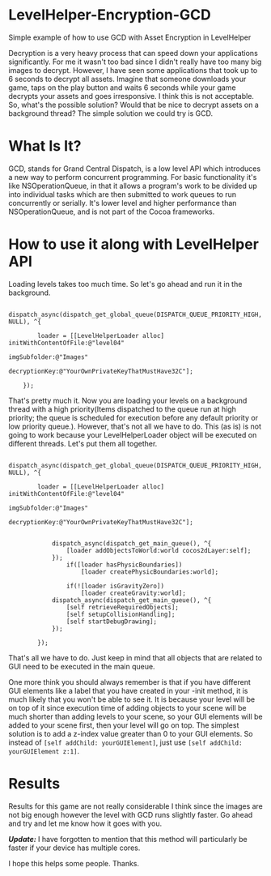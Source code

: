 LevelHelper-Encryption-GCD
==========================

Simple example of how to use GCD with Asset Encryption in LevelHelper 

Decryption is a very heavy process that can speed down your applications significantly.
For me it wasn't too bad since I didn't really have too many big images to decrypt. 
However, I have seen some applications that took up to 6 seconds to decrypt all assets. 
Imagine that someone downloads your game, taps on the play button and waits 6 seconds while 
your game decrypts your assets and goes irresponsive. I think this is not acceptable. So, what's the possible solution?
Would that be nice to decrypt assets on a background thread? The simple solution we could try is GCD.


What Is It?
==========================

GCD, stands for Grand Central Dispatch, is a low level API which introduces a new way to perform 
concurrent programming. For basic functionality it's like NSOperationQueue, in that it allows 
a program's work to be divided up into individual tasks which are then submitted to work queues to 
run concurrently or serially. It's lower level and higher performance than NSOperationQueue, and is 
not part of the Cocoa frameworks.


How to use it along with LevelHelper API
=======================================
Loading levels takes too much time. So let's go ahead and run it in the background.

```
 dispatch_async(dispatch_get_global_queue(DISPATCH_QUEUE_PRIORITY_HIGH, NULL), ^{
            
        loader = [[LevelHelperLoader alloc] initWithContentOfFile:@"level04"
                                                     imgSubfolder:@"Images"
                                                    decryptionKey:@"YourOwnPrivateKeyThatMustHave32C"];
	
	});
```

That's pretty much it. Now you are loading your levels on a background thread with a high priority(Items dispatched 
to the queue run at high priority; the queue is scheduled for execution before any default priority or low 
priority queue.). However, that's not all we have to do. This (as is) is not going to work because your 
LevelHelperLoader object will be executed on different threads. Let's put them all together.

```
        dispatch_async(dispatch_get_global_queue(DISPATCH_QUEUE_PRIORITY_HIGH, NULL), ^{

        loader = [[LevelHelperLoader alloc] initWithContentOfFile:@"level04"
                                                     imgSubfolder:@"Images"
                                                    decryptionKey:@"YourOwnPrivateKeyThatMustHave32C"];
        
        
            dispatch_async(dispatch_get_main_queue(), ^{
                [loader addObjectsToWorld:world cocos2dLayer:self];
            });
                if([loader hasPhysicBoundaries])
                    [loader createPhysicBoundaries:world];
            
                if(![loader isGravityZero])
                    [loader createGravity:world];
            dispatch_async(dispatch_get_main_queue(), ^{
                [self retrieveRequiredObjects]; 
                [self setupCollisionHandling];
                [self startDebugDrawing];
            });

        });
```

That's all we have to do. Just keep in mind that all objects that are related to GUI need to be executed 
in the main queue.

One more think you should always remember is that if you have different GUI elements like a label that 
you have created in your -init method, it is much likely that you won't be able to see it. It is because
your level will be on top of it since execution time of adding objects to your scene will be much shorter 
than adding levels to your scene, so your GUI elements will be added to your scene first, then your level
will go on top. The simplest solution is to add a z-index value greater than 0 to your GUI elements.
So instead of `[self addChild: yourGUIElement]`, just use `[self addChild: yourGUIElement z:1]`.

Results
=======================================

Results for this game are not really considerable I think since the images are not big enough however 
the level with GCD runs slightly faster. Go ahead and try and let me know how it goes with you.

***Update:*** I have forgotten to mention that this method will particularly be faster if your device has multiple cores.


I hope this helps some people.
Thanks.


  

